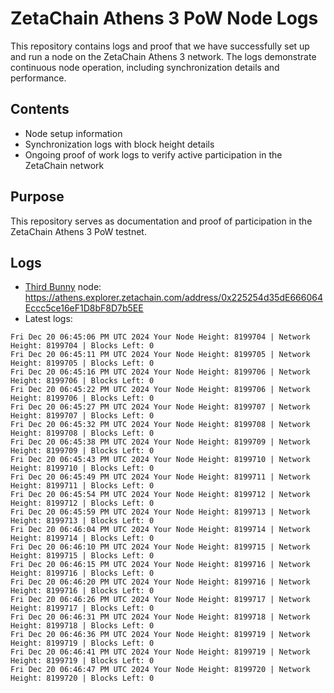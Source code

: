 # ZetaChain Athens 3 PoW Node Logs
This repository contains logs and proof that we have successfully set up and run a node on the ZetaChain Athens 3 network. The logs demonstrate continuous node operation, including synchronization details and performance.

## Contents
- Node setup information
- Synchronization logs with block height details
- Ongoing proof of work logs to verify active participation in the ZetaChain network

## Purpose
This repository serves as documentation and proof of participation in the ZetaChain Athens 3 PoW testnet.

## Logs

- [Third Bunny](https://thirdbunny.xyz/) node: https://athens.explorer.zetachain.com/address/0x225254d35dE666064Eccc5ce16eF1D8bF8D7b5EE
- Latest logs:
```
Fri Dec 20 06:45:06 PM UTC 2024 Your Node Height: 8199704 | Network Height: 8199704 | Blocks Left: 0
Fri Dec 20 06:45:11 PM UTC 2024 Your Node Height: 8199705 | Network Height: 8199705 | Blocks Left: 0
Fri Dec 20 06:45:16 PM UTC 2024 Your Node Height: 8199706 | Network Height: 8199706 | Blocks Left: 0
Fri Dec 20 06:45:22 PM UTC 2024 Your Node Height: 8199706 | Network Height: 8199706 | Blocks Left: 0
Fri Dec 20 06:45:27 PM UTC 2024 Your Node Height: 8199707 | Network Height: 8199707 | Blocks Left: 0
Fri Dec 20 06:45:32 PM UTC 2024 Your Node Height: 8199708 | Network Height: 8199708 | Blocks Left: 0
Fri Dec 20 06:45:38 PM UTC 2024 Your Node Height: 8199709 | Network Height: 8199709 | Blocks Left: 0
Fri Dec 20 06:45:43 PM UTC 2024 Your Node Height: 8199710 | Network Height: 8199710 | Blocks Left: 0
Fri Dec 20 06:45:49 PM UTC 2024 Your Node Height: 8199711 | Network Height: 8199711 | Blocks Left: 0
Fri Dec 20 06:45:54 PM UTC 2024 Your Node Height: 8199712 | Network Height: 8199712 | Blocks Left: 0
Fri Dec 20 06:45:59 PM UTC 2024 Your Node Height: 8199713 | Network Height: 8199713 | Blocks Left: 0
Fri Dec 20 06:46:04 PM UTC 2024 Your Node Height: 8199714 | Network Height: 8199714 | Blocks Left: 0
Fri Dec 20 06:46:10 PM UTC 2024 Your Node Height: 8199715 | Network Height: 8199715 | Blocks Left: 0
Fri Dec 20 06:46:15 PM UTC 2024 Your Node Height: 8199716 | Network Height: 8199716 | Blocks Left: 0
Fri Dec 20 06:46:20 PM UTC 2024 Your Node Height: 8199716 | Network Height: 8199716 | Blocks Left: 0
Fri Dec 20 06:46:26 PM UTC 2024 Your Node Height: 8199717 | Network Height: 8199717 | Blocks Left: 0
Fri Dec 20 06:46:31 PM UTC 2024 Your Node Height: 8199718 | Network Height: 8199718 | Blocks Left: 0
Fri Dec 20 06:46:36 PM UTC 2024 Your Node Height: 8199719 | Network Height: 8199719 | Blocks Left: 0
Fri Dec 20 06:46:41 PM UTC 2024 Your Node Height: 8199719 | Network Height: 8199719 | Blocks Left: 0
Fri Dec 20 06:46:47 PM UTC 2024 Your Node Height: 8199720 | Network Height: 8199720 | Blocks Left: 0
```
